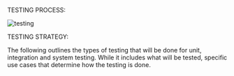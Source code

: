 TESTING PROCESS:

![testing](https://user-images.githubusercontent.com/86143586/125156782-e80c8780-e184-11eb-990c-5a93f6c37dbe.JPG)


TESTING STRATEGY:

The following outlines the types of testing that will be done for unit, integration and system testing. While it includes what will be tested, specific use cases that determine how the testing is done. 
